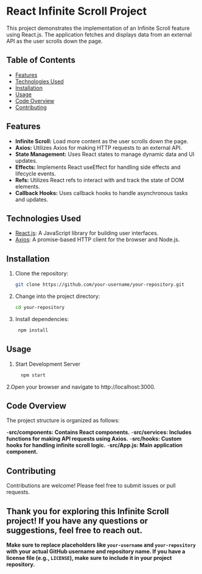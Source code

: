 # React Infinite Scroll Project

This project demonstrates the implementation of an Infinite Scroll feature using React.js. The application fetches and displays data from an external API as the user scrolls down the page.

## Table of Contents

- [Features](#features)
- [Technologies Used](#technologies-used)
- [Installation](#installation)
- [Usage](#usage)
- [Code Overview](#code-overview)
- [Contributing](#contributing)

## Features

- **Infinite Scroll:** Load more content as the user scrolls down the page.
- **Axios:** Utilizes Axios for making HTTP requests to an external API.
- **State Management:** Uses React states to manage dynamic data and UI updates.
- **Effects:** Implements React useEffect for handling side effects and lifecycle events.
- **Refs:** Utilizes React refs to interact with and track the state of DOM elements.
- **Callback Hooks:** Uses callback hooks to handle asynchronous tasks and updates.

## Technologies Used

- [React.js](https://reactjs.org/): A JavaScript library for building user interfaces.
- [Axios](https://axios-http.com/): A promise-based HTTP client for the browser and Node.js.

## Installation

1. Clone the repository:

   ```bash
   git clone https://github.com/your-username/your-repository.git

2. Change into the project directory:
   
   ```bash
   cd your-repository

4. Install dependencies:

   ```bash
    npm install

## Usage

1. Start Development Server

   ```bash
     npm start

2.Open your browser and navigate to http://localhost:3000.

## Code Overview

The project structure is organized as follows:

-**src/components: Contains React components.**
-**src/services: Includes functions for making API requests using Axios.**
-**src/hooks: Custom hooks for handling infinite scroll logic.**
-**src/App.js: Main application component.**

## Contributing

Contributions are welcome! Please feel free to submit issues or pull requests.


## Thank you for exploring this Infinite Scroll project! If you have any questions or suggestions, feel free to reach out.

**Make sure to replace placeholders like `your-username` and `your-repository` with your actual GitHub username and repository name. If you have a license file (e.g., `LICENSE`), make sure to include it in your project repository.**

  

